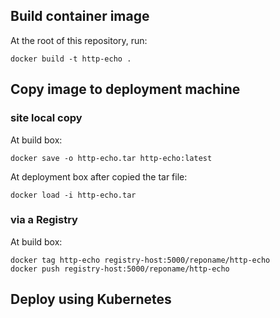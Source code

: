 ## Build container image

At the root of this repository, run:

    docker build -t http-echo .


## Copy image to deployment machine

### site local copy

At build box:

    docker save -o http-echo.tar http-echo:latest

At deployment box after copied the tar file:

    docker load -i http-echo.tar


### via a Registry

At build box:

    docker tag http-echo registry-host:5000/reponame/http-echo
    docker push registry-host:5000/reponame/http-echo


## Deploy using Kubernetes
